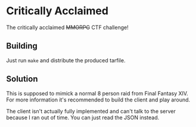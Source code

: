 # Critically Acclaimed

The critically acclaimed ~~MMORPG~~ CTF challenge!

## Building

Just run `make` and distribute the produced tarfile.

## Solution

This is supposed to mimick a normal 8 person raid from Final Fantasy XIV.
For more information it's recommended to build the client and play around.

The client isn't actually fully implemented and can't talk to the server
because I ran out of time. You can just read the JSON instead.
